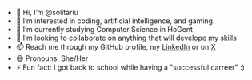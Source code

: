 - 👋 Hi, I’m @solitariu
- 👀 I’m interested in coding, artificial intelligence, and gaming.
- 🌱 I’m currently studying Computer Science in HoGent
- 💞️ I’m looking to collaborate on anything that will develope my skills
- 📫 Reach me through my GitHub profile, my [LinkedIn](https://www.linkedin.com/in/fatine-b-9950391b2/) or on [X](https://twitter.com/shoentech)
- 😄 Pronouns: She/Her
- ⚡ Fun fact: I got back to school while having a "successful carreer" :) 

<!---
solitariu/solitariu is a ✨ special ✨ repository because its `README.md` (this file) appears on your GitHub profile.
You can click the Preview link to take a look at your changes.
--->
